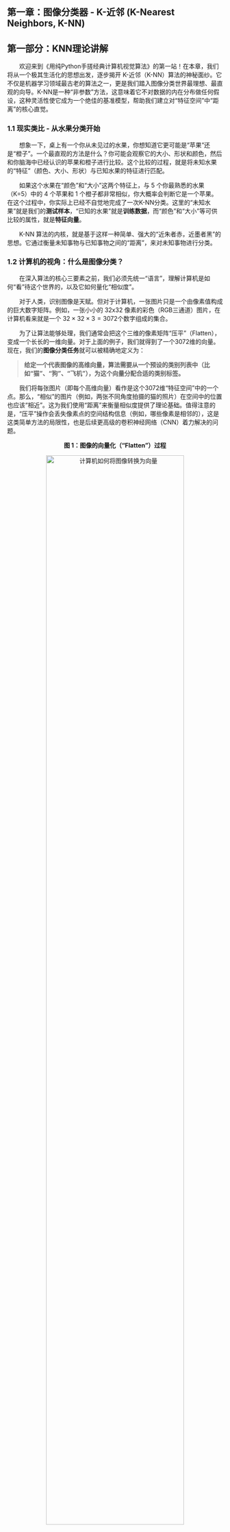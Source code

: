 ## 第一章：图像分类器 - K-近邻 (K-Nearest Neighbors, K-NN)

## 第一部分：KNN理论讲解
&emsp;&emsp;欢迎来到《用纯Python手搓经典计算机视觉算法》的第一站！在本章，我们将从一个极其生活化的思想出发，逐步揭开 K-近邻（K-NN）算法的神秘面纱。它不仅是机器学习领域最古老的算法之一，更是我们踏入图像分类世界最理想、最直观的向导。K-NN是一种“非参数”方法，这意味着它不对数据的内在分布做任何假设，这种灵活性使它成为一个绝佳的基准模型，帮助我们建立对“特征空间”中“距离”的核心直觉。

### 1.1 现实类比 - 从水果分类开始

&emsp;&emsp;想象一下，桌上有一个你从未见过的水果，你想知道它更可能是“苹果”还是“橙子”。一个最直观的方法是什么？你可能会观察它的大小、形状和颜色，然后和你脑海中已经认识的苹果和橙子进行比较。这个比较的过程，就是将未知水果的“特征”（颜色、大小、形状）与已知水果的特征进行匹配。

&emsp;&emsp;如果这个水果在“颜色”和“大小”这两个特征上，与 5 个你最熟悉的水果（K=5）中的 4 个苹果和 1 个橙子都非常相似，你大概率会判断它是一个苹果。在这个过程中，你实际上已经不自觉地完成了一次K-NN分类。这里的“未知水果”就是我们的**测试样本**，“已知的水果”就是**训练数据**，而“颜色”和“大小”等可供比较的属性，就是**特征向量**。

&emsp;&emsp;K-NN 算法的内核，就是基于这样一种简单、强大的“近朱者赤，近墨者黑”的思想。它通过衡量未知事物与已知事物之间的“距离”，来对未知事物进行分类。

### 1.2 计算机的视角：什么是图像分类？

&emsp;&emsp;在深入算法的核心三要素之前，我们必须先统一“语言”，理解计算机是如何“看”待这个世界的，以及它如何量化“相似度”。

&emsp;&emsp;对于人类，识别图像是天赋。但对于计算机，一张图片只是一个由像素值构成的巨大数字矩阵。例如，一张小小的 32x32 像素的彩色（RGB三通道）图片，在计算机看来就是一个 $32\times32 \times 3 = 3072$个数字组成的集合。

&emsp;&emsp;为了让算法能够处理，我们通常会把这个三维的像素矩阵“压平”（Flatten），变成一个长长的一维向量。对于上面的例子，我们就得到了一个3072维的向量。现在，我们的**图像分类任务**就可以被精确地定义为：

> **给定一个代表图像的高维向量，算法需要从一个预设的类别列表中（比如“猫”、“狗”、“飞机”），为这个向量分配合适的类别标签。**

&emsp;&emsp;我们将每张图片（即每个高维向量）看作是这个3072维“特征空间”中的一个点。那么，“相似”的图片（例如，两张不同角度拍摄的猫的照片）在空间中的位置也应该“相近”。这为我们使用“距离”来衡量相似度提供了理论基础。值得注意的是，“压平”操作会丢失像素点的空间结构信息（例如，哪些像素是相邻的），这是这类简单方法的局限性，也是后续更高级的卷积神经网络（CNN）着力解决的问题。
<p align="center"><b>图 1：图像的向量化（“Flatten”）过程</b></p>
<p align="center">
<img src="./assets/1-1_images_to_vector.png" alt="计算机如何将图像转换为向量" width="80%">
</p>
<p align="center" style="font-size: 14px; color: #6c757d; line-height: 1.5;">

> **说明：** 左侧是一个简化的$5 \times 5$单通道图像，其中红色代表前景（值为 1），灰色代表背景（值为 0）。
>经过“Flatten”操作后，它被转换为一个 25 维的一维行向量，算法将基于这个向量进行后续计算。



### 1.3 核心三要素

&emsp;&emsp;我们已经从生活例子中体会了 K-NN 的直觉思想：相似的对象往往有相似的属性。接下来，我们将从算法设计的角度，逐步把这种直觉形式化为可以计算的数学模型。要让这个简单的思想变成一个可以工作的算法，我们需要定义三个核心要素：

#### 1.3.1 距离度量 (Distance Metric)：如何定义“相似”？

&emsp;&emsp;“相似”是一个模糊的概念，在数学中，我们用“距离”来精确地衡量它。距离越近，代表相似度越高。在处理多维特征（比如一张图片的所有像素）时，最常用的两种距离计算方法是：

* **L2 距离 (欧氏距离, Euclidean Distance)**
  &emsp;&emsp;这可以想象成空间中两点间的直线距离，就像鸟的飞行路线，也是我们最熟悉、最直观的距离度量。例如，在二维空间中，点 A(1, 2) 和点 B(4, 6) 之间的 L2 距离是 $\sqrt{(4-1)^2 + (6-2)^2} = \sqrt{9+16} = 5$。因为 L2 距离计算了差值的平方，所以它对较大的差异（即异常值）非常敏感，一个维度上的巨大差异会显著影响整体距离。

* **L1 距离 (曼哈顿距离, Manhattan Distance)**
  &emsp;&emsp;这可以想象成在城市网格状的街道上，从一个十字路口走到另一个十字路口需要走过的街区总长度。它衡量的是两个点在标准坐标轴上的绝对轴距总和。对于同样的点 A(1, 2) 和 B(4, 6)，L1 距离是 $|4-1| + |6-2| = 3+4 = 7$。由于 L1 距离不进行平方操作，它对所有维度的差异都一视同仁，因此对异常值的鲁棒性比L2距离更好。

&emsp;&emsp;选择哪种距离度量，取决于数据的特征和具体的应用场景。对于图像像素这类同质化的特征，两者通常都可以取得不错的效果。

#### 1.3.2 K 值的选择：找多少个“邻居”？

&emsp;&emsp;K 值的选择，即邻居的数量，对模型的最终预测结果有决定性的影响。它是一个需要我们手动设置的“超参数”（Hyperparameter），直接关系到模型的复杂度和泛化能力。

* **K 值过小**：模型会变得非常敏感，容易受到噪声数据的影响。如果 K=1，模型仅仅依赖于最近的一个邻居。想象一个被错误标记的训练样本（一张猫的图片被标为“狗”），如果一个新的测试样本恰好离这个错误样本最近，1-NN分类器就会自信地做出错误判断。这会导致模型学习了训练集中的噪声和特例，而不是数据的整体规律，我们称之为**过拟合 (Overfitting)**。

* **K 值过大**：模型会变得非常“迟钝”，倾向于忽略数据中局部的、细微的特征。如果 K 值等于全体样本数量，那无论新样本是什么，预测结果都会是训练集中数量最多的那个类别，这显然不是我们想要的。过大的K值会使决策边界过于平滑，无法捕捉数据的复杂结构，我们称之为**欠拟合 (Underfitting)**。


&emsp;&emsp;选择一个合适的 K 值至关重要。在实际应用中，我们不能用测试集来选择K值（因为这相当于“作弊”），而是通常会采用一种叫做**交叉验证 (Cross-Validation)** 的方法：从训练集中分出一部分作为“验证集”，用剩余的训练数据训练模型，然后在验证集上评估不同K值的表现，最终选择表现最好的那个K值。为了避免投票时出现平局，K值通常被选为奇数。

<p align="center"><b>图 2：K 值对预测结果的影响（同一测试点）</b></p>

<div style="display: flex; justify-content: center; align-items: center; gap: 12px;">
  <figure style="text-align: center;">
    <img src="./assets/1-2_knn_k3.png" alt="K=3 邻域与预测（结果 B）" width="100%">
    <figcaption>图 2 (a)：K = 3 时预测结果 B</figcaption>
  </figure>
  <figure style="text-align: center;">
    <img src="./assets/1-3_knn_k5.png" alt="K=5 邻域与预测（结果 A）" width="100%">
    <figcaption>图 2 (b)：K = 5 时预测结果 A</figcaption>
  </figure>
</div>

> **说明：** 绿色星形为测试点；圆点为 Class A，叉号为 Class B；虚线圆表示到第 K 个邻居的距离。  
> K 越小，模型越“敏感”（可能过拟合）；K 越大，模型越“平滑”（可能欠拟合）。

### 1.3.3 分类决策规则 (Decision Rule)：如何根据邻居做决定？

&emsp;&emsp;找到了 K 个最相似的“邻居”后，我们就需要一个规则来做出最终的判断。

* **多数投票 (Majority Vote)**: 这是最常用、最简单的规则。在 K 个邻居中，分别统计每个类别的数量，数量最多的那个类别，就是我们对新样本的预测类别。每个邻居的“话语权”都是平等的。

* **距离加权投票 (Distance-weighted Voting)**: 一种更精细的策略。它认为，距离更近的邻居应该有更大的影响力。因此，每个邻居的投票权重可以设置为其距离的倒数（例如 $1/d$）。这样，即使在K个邻居中，某个类别的数量不占优，但如果属于该类别的邻居都离测试点非常近，它依然有可能胜出。这种方法可以有效减小K值选择对结果的影响。

### 1.4 算法的数学描述

&emsp;&emsp;现在，我们用更严谨的数学语言来统一描述 K-NN 的完整流程。

#### 1.4.1 距离度量公式

&emsp;&emsp;假设我们有两个 n 维的样本点，$x = (x_1, x_2, ..., x_n)$ 和 $y = (y_1, y_2, ..., y_n)$：

* **L2 距离 (欧氏距离)** 的计算公式为：

$$
d_2(x, y) = \sqrt{\sum_{i=1}^{n} (x_i - y_i)^2}
$$

* **L1 距离 (曼哈顿距离)** 的计算公式为：

$$
d_1(x, y) = \sum_{i=1}^{n} |x_i - y_i|
$$

* **更一般地，Lp 距离 (闵可夫斯基距离) 的定义为**：

$$
d_p(x, y) = \left(\sum_{i=1}^{n} |x_i - y_i|^p\right)^{1/p}, \quad p \ge 1
$$

  其中，当 $p=1$ 时为曼哈顿距离，当 $p=2$ 时为欧氏距离。

<p align="center"><b>图 3：L1（曼哈顿）与 L2（欧氏）等距曲线对比</b></p>

<div style="display: flex; justify-content: center; align-items: center;">
  <figure style="text-align: center; width: 50%;">
    <img src="./assets/1-4_lp_iso_curves.png" alt="L1 与 L2 等距曲线对比" style="width:100%; border:1px solid #ccc; border-radius:6px;">

  </figure>
</div>

> **说明：**  
> L2（欧氏距离）的等距曲线为**圆形**，表示在所有方向上距离权重相同；  
> L1（曼哈顿距离）的等距曲线为**菱形**，表示沿坐标轴方向的距离占主导。  
> 因此，不同的距离度量会改变“邻域”的形状，进而影响 $N_k(x)$ 的组成和最终分类结果。


#### 1.4.2 分类决策的数学表达

&emsp;&emsp;给定一个测试样本 $x_{test}$，以及包含 $N$ 个样本的训练集 $D = \{(x_1, y_1), ..., (x_N, y_N)\}$，其中 $y_i$ 是样本 $x_i$ 的类别标签。K-NN 的预测过程可以分为以下两步：

1. **寻找邻居**：在训练集 $D$ 中，找到距离 $x_{test}$ 最近的 $K$ 个样本点，构成邻居集合 $N_k(x_{test})$。

2. **投票决策**：通过多数投票法做出预测，选择邻居集合中出现次数最多的类别作为预测结果 $\hat{y}$：

$$
\hat{y} = \underset{c}{\text{argmax}} \sum_{x_i, y_i \in N_k(x_{\text{test}})} I(y_i = c)
$$



&emsp;&emsp;这个公式看起来复杂，但它的含义非常直白：“对于每一个可能的类别 `c`，我们去统计邻居集合 $N_k(x_{test})$ 中有多少样本的标签 $y_i$ 等于 `c`（$I(\cdot)$ 是指示函数，条件成立时为 1，否则为 0）。最后，我们选择那个让总和最大的类别作为最终的预测结果 $\hat{y}$。”

### 1.5 算法实现流程

<p align="center"><b>K-NN 算法预测流程图</b></p>
<p align="center">
  <img src="./assets/knn.svg" alt="K-NN 算法预测流程图" width="100%">
</p>

&emsp;&emsp;K-NN 分类器的预测过程可以形式化地描述为以下算法。该算法的输入为一个测试样本，输出为其预测的类别标签。

---
**算法 1：K-近邻分类算法**

**输入：**

* 测试样本 $x_{test}$

* 训练集 $D = \{(x_1, y_1), (x_2, y_2), ..., (x_N, y_N)\}$

* 邻居数 $K$

* 距离度量函数 $d(\cdot, \cdot)$

**输出：**

* 测试样本的预测类别 $\hat{y}$

**方法：**

1. **初始化距离集合**：创建一个空列表 $L$。

2. **计算距离**：对于 $i$ 从 $1$ 到 $N$，执行以下操作：
   a.  计算 $x_{test}$ 与训练样本 $x_i$ 之间的距离 $dist = d(x_{test}, x_i)$。这是预测阶段计算开销最大的部分，总时间复杂度为 $O(N \cdot D)$，其中 $D$ 是数据维度。
   b.  将序对 $(dist, y_i)$ 存入列表 $L$。

3. **排序**：根据距离 $dist$ 对列表 $L$ 进行升序排序。这一步的时间复杂度通常为 $O(N \log N)$。

4. **确定邻居**：选取排序后列表 $L$ 的前 $K$ 个元素，构成最近邻集合 $N_k$。

5. **投票决策**：在集合 $N_k$ 中，通过多数投票法（或加权投票法）确定出现次数最多的类别。

6. **返回结果**：将出现次数最多的类别作为预测结果 $\hat{y}$ 并返回。

*要对整个测试集进行预测，只需对测试集中的每一个样本* $x_{test}$ *独立执行以上算法即可。*

---

&emsp;&emsp;为了提高效率，可以不必对整个列表进行完整排序，而只需找到前 K 小的元素即可，这可以通过更高效的数据结构（如堆）将复杂度优化到 $O(N \log K)$。在更高级的应用中，还会使用KD树、球树等空间数据结构来加速第2步的邻居搜索过程。

### 1.6 优缺点分析

&emsp;&emsp;该算法具有简单直观的特点，其原理易于理解，实现过程简便且可解释性强。它属于“**懒惰学习**”(Lazy Learning)，在训练阶段仅需存储数据，无需进行耗时的计算。同时，它对数据分布没有特别假设，能很好地适应各种非线性可分的数据，并且天然支持多分类问题，无需任何修改便可直接应用于多分类场景。

&emsp;&emsp;此算法也存在一些不足。在预测阶段，它需要计算新样本与所有训练样本的距离，当训练集规模很大时，计算复杂度极高，非常耗时。它对**样本不平衡问题**较为敏感，若数据集中某个类别的样本数量远多于其他类别，模型往往会倾向于预测多数类。此外，在非常高维的空间中，由于所有点之间的距离可能趋向于相等，“距离”概念可能失去意义，即出现“**维度灾难**”，导致算法在高维数据中失效。而且，该算法对特征缩放敏感，若不同特征的数值范围差异巨大，数值范围大的特征会在距离计算中占据主-导，因此通常需要先对数据进行标准化处理。
### 1.7 小结与拓展

&emsp;&emsp;K-NN 算法通过“少数服从多数”的邻居投票策略，为我们提供了一种最直观、最简单的分类方法。理解 K-NN 不仅能帮助我们掌握一种实用的分类算法，更为后续学习更复杂的模型打下了坚实基础。

#### 拓展思考

1. **非参数模型的意义**：K-NN 是一个典型的非参数模型。它不对数据的内在分布做任何假设，模型复杂度会随着训练数据的增多而增加。它的“模型”就是全部训练数据本身。这与参数模型（如线性回归）形成对比，后者将数据的所有信息压缩到一组固定数量的参数（权重）中，无论数据量多大，模型大小不变。

2. **概率视角**：如果将邻居的投票比例视为对各类别的后验概率估计，K-NN 也可以被理解为一种基于经验分布的、非常直接的概率分类器。例如，若K=5的邻居中有3个是猫，2个是狗，我们可以认为该样本是猫的概率为60%，是狗的概率为40%。这为我们提供了预测的置信度。

3. **维度灾难的本质**：随着维度的增加，高维空间会变得极其稀疏，任意两点之间的距离差异会变得不明显（都很大），从而削弱了 K-NN 算法赖以生存的“邻近”概念的区分能力。应对维度灾难的常用方法包括特征选择（挑选最重要的特征）和特征提取/降回维（如使用主成分分析PCA等方法将高维数据投影到低维空间）。


## 第二部分：代码实现详解

&emsp;&emsp;理论是指导思想，而高质量的代码则是将思想变为现实的艺术。在本节中，我们将深入 `knn_classifier.py` 的内部，像剥洋葱一样，一层层地解析我们是如何用纯 NumPy 将 K-NN 算法的核心逻辑转化为健壮、高效的程序的。我们将重点关注几个体现了“工程智慧”的关键设计。

### 2.1 `KNNClassifier` 类设计：搭建算法的骨架

&emsp;&emsp;为了将算法封装成一个可复用、接口清晰的模块，我们首先设计了 `KNNClassifier` 这个类。它的核心设计遵循了“懒惰学习”的本质，将数据存储与计算预测分离。

&emsp;&emsp;我们先来看一下这个类的基本框架：

```python
class KNNClassifier:
    def __init__(self, p: float = 2.0) -> None:
        # ... 初始化 ...
        pass
    
    def fit(self, X: np.ndarray, y: np.ndarray) -> "KNNClassifier":
        # ... 存储数据 ...
        pass
        
    def predict(self, X: np.ndarray, k: int = 5, ...) -> np.ndarray:
        # ... 进行预测 ...
        pass
```

可以看到，整个类的结构由三个核心方法组成，每个方法职责分明：

* `def __init__(self, p: float = 2.0) -> None:`
    分类器在初始化时，只接收一个用于定义距离度量方式的参数 `p`（闵可夫斯基距离的阶数，默认为2，即欧氏距离）。此时，模型内部不包含任何数据，它只是一个定义了“如何测量距离”的空壳。

* `def fit(self, X: np.ndarray, y: np.ndarray) -> "KNNClassifier":`
    此方法完美体现了 K-NN 的“懒惰”特性。与需要耗时学习参数的复杂模型不同，这里的 `fit` 方法不进行任何计算。它的唯一职责就是接收训练数据 `X` 和训练标签 `y`，然后将它们“记住”（存为类的内部变量 `self._X` 和 `self._y`）。所有的“重活”都被推迟到了预测阶段。

* `def predict(self, X: np.ndarray, k: int = 5, ... ) -> np.ndarray:`
    这才是算法的核心计算所在。它接收新的测试数据 `X`，并要求在此时才指定邻居数量 `k`。这种设计提供了极大的灵活性，允许我们在不重新“训练”模型的情况下，轻松地用不同的 `k` 值进行多次实验，这对于超参数调优至关重要。


### 2.2 核心亮点 1：从循环到向量化的高效距离计算

&emsp;&emsp;K-NN 预测阶段最大的性能瓶颈在于计算一个测试样本与所有训练样本之间的距离。最朴素、最直观的方法，就是使用两层 for 循环，像这样：

```python
# 一种非常低效的实现方式 (两层循环)
# (此代码为教学示例，并未包含在最终的 knn_classifier.py 中)
num_test = X_test.shape[0]
num_train = self.X_train.shape[0]
dists = np.zeros((num_test, num_train))
for i in range(num_test):
    for j in range(num_train):
        dists[i, j] = np.sqrt(np.sum((X_test[i] - self.X_train[j])**2))
```

&emsp;&emsp;这种方法在处理大数据时效率极低。为了解决这个问题，我们利用了 NumPy 强大的能力，将循环操作转换为了高效的矩阵运算。对于最常用的 L2 (欧氏) 距离，其距离的平方可以利用线性代数公式展开：

$$
|A-B|^2 = |A|^2 + |B|^2 - 2A \cdot B^T
$$

&emsp;&emsp;这个公式的巧妙之处在于，它将一个涉及逐元素相减的复杂运算，拆解成了三个独立的、可以被高度优化的矩阵/向量运算。我们的 `_pairwise_minkowski` 函数正是基于此原理实现：

```python
# knn/knn_classifier.py (部分代码)

# ...
if p == 2:
    # 1. 计算 A 中每个向量的平方和 ||A||^2
    A2 = np.sum(A * A, axis=1, keepdims=True)  # 形状: (m,1)

    # 2. 计算 B 中每个向量的平方和 ||B||^2
    B2 = np.sum(B * B, axis=1, keepdims=True).T  # 形状: (1,n)

    # 3. 计算两个矩阵的点积 2A·B^T
    G = A @ B.T  # 形状: (m,n)

    # 4. 组合三部分得到距离的平方
    sq = A2 + B2 - 2.0 * G

    # 5. 最后开方得到最终的欧氏距离
    return np.sqrt(sq, dtype=A.dtype)
```

&emsp;&emsp;在这段代码中，`np.sum` 和 `@`（矩阵乘法）都可以调用底层高度优化的线性代数库（BLAS），其计算速度远非 Python 的 for 循环所能比拟。更重要的是，这个方法避免了在内存中创建一个巨大的、形状为 `(测试样本数, 训练样本数, 特征维度)` 的中间数组，从而极大地提升了计算效率和内存使用效率。


### 2.3 核心亮点 2：严谨的投票平局打破规则

&emsp;&emsp;在多数投票环节，一个常见但容易被忽略的问题是：如果多个类别的票数完全相同怎么办？例如，当 K=4 时，可能有 2 个邻居是“猫”，2 个是“狗”。一个健壮的算法必须能够在这种情况下，给出一个确定性的、不含糊的预测结果。

&emsp;&emsp;为此，我们设计了一个严谨的“三步平局打破规则”，并在 `_vote_with_tiebreak` 函数中实现。其逻辑如下：

1.  **多数票优先**：首先，通过 `np.unique` 统计所有邻居的标签，找到票数最多的那个类别。如果只有一个类别票数最高，那么它就是胜者。

```python
unique_labels, counts = np.unique(labels, return_counts=True)
max_count = np.max(counts)
candidates = unique_labels[counts == max_count]
if candidates.size == 1:
return candidates[0]
```

2.  **距离和次之**：如果存在多个票数并列的候选类别，代码会进入下一步。它会遍历这些候选者，并为每一个候选者计算其对应邻居的**距离总和**。我们优先选择那个距离总和更小的类别，因为这代表它在整体上离测试点更“近”。

```python
# (在 for 循环中)
mask = labels == lab
s = float(np.sum(dists[mask]))
if best_sum is None or s < best_sum:
best_sum = s
best_label = lab
```

3.  **标签值兜底**：在极小概率下，如果连距离总和都完全一样，代码会选择**数值上更小**的那个类别标签（例如，在“3”和“8”之间选择“3”）。这一步是最终的保障，确保无论输入如何，函数的输出总是唯一的、可复现的。

```python
# (在 for 循环的条件判断中)
... or (s == best_sum and lab < best_label):
best_sum = s
best_label = lab
```

&emsp;&emsp;通过这些精心设计的细节，我们的 `KNNClassifier` 不仅是一个能工作的模型，更是一个在效率和健壮性上都经过深思熟虑的工程实现。

## 第三部分：实验结果与分析

&emsp;&emsp;理论和代码最终都需要通过实验来检验。在本节中，我们将展示 `KNNClassifier` 在多个标准和自定义数据集上的表现，并对实验结果进行深入的分析与讨论。

### 3.1 实验总览与运行指南

&emsp;&emsp;为了全面地评估我们手搓的 K-NN 算法，我们设计并运行了 5 个独立的实验。所有实验脚本都位于 `knn/experiments/` 目录下，并且可以通过命令行灵活地调用。

&emsp;&emsp;在运行任何实验前，请确保您已处在项目根目录 (`cs-vision-homework/`) 下，并已激活 Python 虚拟环境 (`source venv/bin/activate`)。

| 实验脚本 | 数据集 | 核心功能与产出 | 示例运行指令 |
| :--- | :--- | :--- | :--- |
| `toy_dataset.py` | 2D 虚拟数据 | 可视化不同 K 值下的**决策边界**，直观理解过拟合与欠拟合。 | `python3 -m knn.experiments.toy_dataset --k 1` |
| `digits_experiment.py` | Digits (8x8) | 在低维手写数字上分类，生成**混淆矩阵**以评估模型在各类别上的表现。 | `python3 -m knn.experiments.digits_experiment --k 3` |
| `mnist_experiment.py` | MNIST (28x28) | 在更大型的手写数字集上分类，并检验模型在更大规模数据上的性能。 | `python3 -m knn.experiments.mnist_experiment --k 3` |
| `image_folder.py` | 自定义图片 | **通用性最强**的实验，可对任意按文件夹分类的图片进行分类，并支持自动下载。 | `python3 -m knn.experiments.image_folder --data-dir ./data/flower_photos --download-url <URL>` |
| `cifar10_experiment.py`| CIFAR-10 | 在复杂的彩色图像数据集上进行大规模实验，寻找最优 K 值。 | `python3 -m knn.experiments.cifar10_experiment` |

### 3.2 核心实验结果展示

&emsp;&emsp;我们将重点展示几个最具代表性的实验结果，以揭示 K-NN 算法的特性与能力边界。

#### 3.2.1 CIFAR-10 实验：寻找最优 K 值

&emsp;&emsp;我们在完整的 CIFAR-10 数据集（50000 训练样本，10000 测试样本）上，使用 L2 距离测试了一系列 K 值，实验结果如下：

| K 值 | 准确率 (Accuracy) |
| :--: | :---------------: |
|  1   |      0.3539       |
|  3   |      **0.3561** |
|  5   |      0.3547       |
|  8   |      0.3525       |
|  10  |      0.3490       |
|  12  |      0.3508       |
|  15  |      0.3487       |
|  20  |      0.3374       |

<p align="center"><b>图 4：CIFAR-10 实验部分预测结果 (K=3)</b></p>
<p align="center">
<img src="./experiments/cifar10_results/cifar10_prediction_visualization.png" alt="CIFAR-10 预测结果" width="80%">
</p>

&emsp;&emsp;从结果中可以清晰地看到，K-NN 在这个复杂的彩色图像数据集上的表现并不理想，最佳准确率仅为 **35.61%**，出现在 **K=3** 时。

#### 3.2.2 Digits 与 MNIST 实验：在高对比度场景下的优异表现

&emsp;&emsp;与在 CIFAR-10 上的挣扎表现不同，当面对背景干净、目标居中、类内差异小的手写数字数据集时，我们的 K-NN 分类器展现出了惊人的性能。在 Digits (8x8) 数据集上，准确率轻松达到了 **98.89%**；在更大规模的 MNIST 数据集上，准确率也高达 **96.91%**。

<p align="center"><b>图 5：Digits (左) 与 MNIST (右) 数据集上的混淆矩阵</b></p>
<div style="display: flex; justify-content: center; align-items: center; gap: 12px;">
  <figure style="text-align: center;">
    <img src="./experiments/digits_results/digits_confusion_matrix.png" alt="Digits 混淆矩阵" width="100%">
    <figcaption>图 5 (a)：Digits 混淆矩阵 (K=3, 准确率 98.89%)</figcaption>
  </figure>
  <figure style="text-align: center;">
    <img src="./experiments/mnist_results/mnist_confusion_matrix.png" alt="MNIST 混淆矩阵" width="100%">
    <figcaption>图 5 (b)：MNIST 混淆矩阵 (K=3, 准确率 96.91%)</figcaption>
  </figure>
</div>

&emsp;&emsp;两份混淆矩阵的对角线都非常“明亮”，表示绝大多数样本都被正确分类，证明了 K-NN 在处理这类结构化数据时的有效性。

#### 3.2.3 Toy Dataset 实验：决策边界的可视化

&emsp;&emsp;为了直观地理解 K 值对模型复杂度的影响，我们在二维虚拟数据集上绘制了决策边界。

<p align="center"><b>图 6：不同 K 值下的决策边界对比</b></p>
<div style="display: flex; justify-content: center; align-items: center; gap: 12px;">
  <figure style="text-align: center;">
    <img src="./experiments/toy_dataset_results/decision_boundary_k1_p2.png" alt="K=1 时的决策边界" width="100%">
    <figcaption>图 6 (a)：K=1 时，边界复杂，出现“半岛”，有过拟合倾向。</figcaption>
  </figure>
  <figure style="text-align: center;">
    <img src="./experiments/toy_dataset_results/decision_boundary_k15_p2.png" alt="K=15 时的决策边界" width="100%">
    <figcaption>图 6 (b)：K=15 时，边界变得平滑，泛化能力更强。</figcaption>
  </figure>
</div>

> **[提示]**：要生成 K=15 的图，你需要运行 `python3 -m knn.experiments.toy_dataset --k 15`。

### 3.3 结果分析与讨论：为何性能差异如此巨大？

&emsp;&emsp;实验结果提出了一个核心问题：**为什么我们手搓的 K-NN 模型，在 MNIST 和 Digits 数据集上能轻松达到 96% 以上的惊人准确率，而在更“真实”的 CIFAR-10 和 Flower Photos 数据集上却只有 30-35% 左右？**

&emsp;&emsp;答案深刻地揭示了 K-NN 这类基于“像素距离”的简单模型的**核心局限性**。

1.  **数据集的本质差异**
    * **MNIST/Digits**：这些数据集的图像具有高度的结构化特征：**黑白、居中、背景干净、类内差异小**（数字“7”的写法都差不多）。在这种理想条件下，两张图片像素值的 L2 距离，可以很好地近似它们在内容上的相似度。
    * **CIFAR-10/Flower Photos**：这是一个更接近现实世界的“野外”数据集。图片是**彩色**的（即使我们转成了灰度），物体的位置、姿态、光照、背景都千变万化，**类内差异巨大**（“狗”可以是任何品种，“玫瑰”可以有任何颜色）。在这种情况下，两张图片像素值的 L2 距离几乎完全失效。一张白狗在草地上的图片，可能在像素上离一张白猫在床上的图片更近，而不是离一张黑狗在沙滩上的图片更近。

2.  **“维度灾难”的体现**
    * CIFAR-10 的特征维度（$32 \times 32 \times 3 = 3072$）远高于 MNIST（$28 \times 28 = 784$）和 Digits（$8 \times 8 = 64$）。
    * 正如我们在理论部分讨论的，随着维度的急剧增加，高维空间会变得异常“空旷”，所有点之间的距离都趋向于变得非常大且彼此相近。“邻居”这个概念本身变得模糊，算法的性能因此下降。

**结论**
&emsp;&emsp;这次丰富的实验有力地证明了，对于复杂的真实世界图像分类任务，直接在原始像素上应用 K-NN 算法效果有限。模型必须具备**学习“特征”**的能力——即从原始像素中提取出更高层、更抽象、对平移、旋转、光照等变化不敏感的信息——才能取得好的效果。

&emsp;&emsp;这个结论，完美地引出了我们下一个小作业——**Softmax 线性分类器**，以及后续的**神经网络**和 **CNN**。它们正是为了解决“特征学习”这个问题而诞生的。